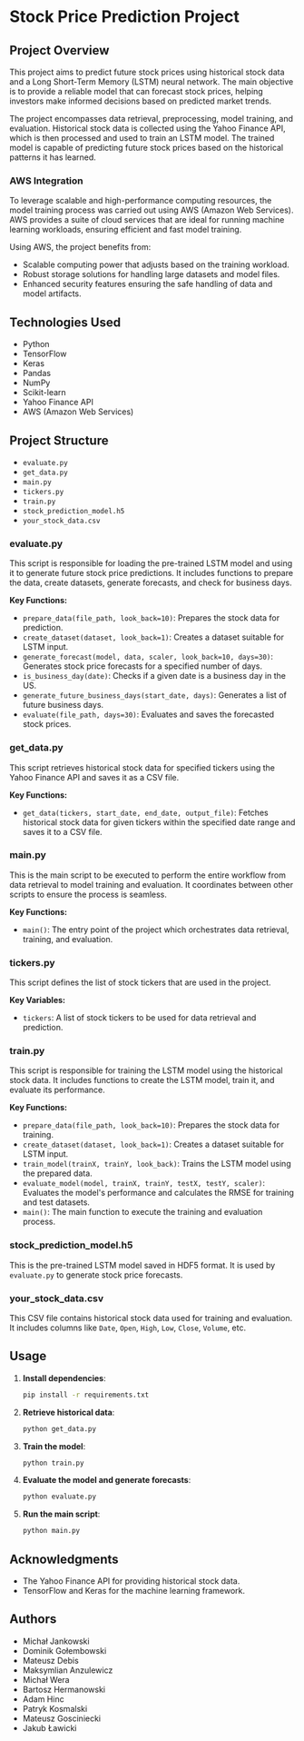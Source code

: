
# Stock Price Prediction Project


## Project Overview

This project aims to predict future stock prices using historical stock data and a Long Short-Term Memory (LSTM) neural network. The main objective is to provide a reliable model that can forecast stock prices, helping investors make informed decisions based on predicted market trends.

The project encompasses data retrieval, preprocessing, model training, and evaluation. Historical stock data is collected using the Yahoo Finance API, which is then processed and used to train an LSTM model. The trained model is capable of predicting future stock prices based on the historical patterns it has learned.

### AWS Integration

To leverage scalable and high-performance computing resources, the model training process was carried out using AWS (Amazon Web Services). AWS provides a suite of cloud services that are ideal for running machine learning workloads, ensuring efficient and fast model training.

Using AWS, the project benefits from:
- Scalable computing power that adjusts based on the training workload.
- Robust storage solutions for handling large datasets and model files.
- Enhanced security features ensuring the safe handling of data and model artifacts.
## Technologies Used

- Python
- TensorFlow
- Keras
- Pandas
- NumPy
- Scikit-learn
- Yahoo Finance API
- AWS (Amazon Web Services)

## Project Structure

- `evaluate.py`
- `get_data.py`
- `main.py`
- `tickers.py`
- `train.py`
- `stock_prediction_model.h5`
- `your_stock_data.csv`

### evaluate.py

This script is responsible for loading the pre-trained LSTM model and using it to generate future stock price predictions. It includes functions to prepare the data, create datasets, generate forecasts, and check for business days.

**Key Functions:**
- `prepare_data(file_path, look_back=10)`: Prepares the stock data for prediction.
- `create_dataset(dataset, look_back=1)`: Creates a dataset suitable for LSTM input.
- `generate_forecast(model, data, scaler, look_back=10, days=30)`: Generates stock price forecasts for a specified number of days.
- `is_business_day(date)`: Checks if a given date is a business day in the US.
- `generate_future_business_days(start_date, days)`: Generates a list of future business days.
- `evaluate(file_path, days=30)`: Evaluates and saves the forecasted stock prices.

### get_data.py

This script retrieves historical stock data for specified tickers using the Yahoo Finance API and saves it as a CSV file.

**Key Functions:**
- `get_data(tickers, start_date, end_date, output_file)`: Fetches historical stock data for given tickers within the specified date range and saves it to a CSV file.

### main.py

This is the main script to be executed to perform the entire workflow from data retrieval to model training and evaluation. It coordinates between other scripts to ensure the process is seamless.

**Key Functions:**
- `main()`: The entry point of the project which orchestrates data retrieval, training, and evaluation.

### tickers.py

This script defines the list of stock tickers that are used in the project.

**Key Variables:**
- `tickers`: A list of stock tickers to be used for data retrieval and prediction.

### train.py

This script is responsible for training the LSTM model using the historical stock data. It includes functions to create the LSTM model, train it, and evaluate its performance.

**Key Functions:**
- `prepare_data(file_path, look_back=10)`: Prepares the stock data for training.
- `create_dataset(dataset, look_back=1)`: Creates a dataset suitable for LSTM input.
- `train_model(trainX, trainY, look_back)`: Trains the LSTM model using the prepared data.
- `evaluate_model(model, trainX, trainY, testX, testY, scaler)`: Evaluates the model's performance and calculates the RMSE for training and test datasets.
- `main()`: The main function to execute the training and evaluation process.

### stock_prediction_model.h5

This is the pre-trained LSTM model saved in HDF5 format. It is used by `evaluate.py` to generate stock price forecasts.

### your_stock_data.csv

This CSV file contains historical stock data used for training and evaluation. It includes columns like `Date`, `Open`, `High`, `Low`, `Close`, `Volume`, etc.

## Usage

1. **Install dependencies**:
    ```bash
    pip install -r requirements.txt
    ```

2. **Retrieve historical data**:
    ```bash
    python get_data.py
    ```

3. **Train the model**:
    ```bash
    python train.py
    ```

4. **Evaluate the model and generate forecasts**:
    ```bash
    python evaluate.py
    ```

5. **Run the main script**:
    ```bash
    python main.py
    ```

## Acknowledgments

- The Yahoo Finance API for providing historical stock data.
- TensorFlow and Keras for the machine learning framework.

## Authors 
- Michał Jankowski
- Dominik Gołembowski
- Mateusz Debis
- Maksymlian Anzulewicz
- Michał Wera
- Bartosz Hermanowski
- Adam Hinc
- Patryk Kosmalski
- Mateusz Gosciniecki
- Jakub Ławicki
